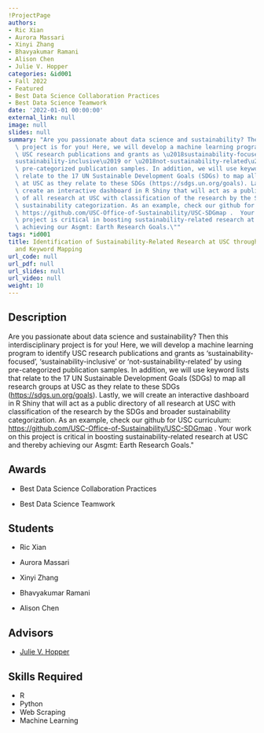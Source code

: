 ```yaml
---
!ProjectPage
authors:
- Ric Xian
- Aurora Massari
- Xinyi Zhang
- Bhavyakumar Ramani
- Alison Chen
- Julie V. Hopper
categories: &id001
- Fall 2022
- Featured
- Best Data Science Collaboration Practices
- Best Data Science Teamwork
date: '2022-01-01 00:00:00'
external_link: null
image: null
slides: null
summary: "Are you passionate about data science and sustainability? Then this interdisciplinary\
  \ project is for you! Here, we will develop a machine learning program to identify\
  \ USC research publications and grants as \u2018sustainability-focused\u2019, \u2018\
  sustainability-inclusive\u2019 or \u2018not-sustainability-related\u2019 by using\
  \ pre-categorized publication samples. In addition, we will use keyword lists that\
  \ relate to the 17 UN Sustainable Development Goals (SDGs) to map all research groups\
  \ at USC as they relate to these SDGs (https://sdgs.un.org/goals). Lastly, we will\
  \ create an interactive dashboard in R Shiny that will act as a public directory\
  \ of all research at USC with classification of the research by the SDGs and broader\
  \ sustainability categorization. As an example, check our github for USC curriculum:\
  \ https://github.com/USC-Office-of-Sustainability/USC-SDGmap .  Your work on this\
  \ project is critical in boosting sustainability-related research at USC and thereby\
  \ achieving our Asgmt: Earth Research Goals.\""
tags: *id001
title: Identification of Sustainability-Related Research at USC through Machine Learning
  and Keyword Mapping
url_code: null
url_pdf: null
url_slides: null
url_video: null
weight: 10
---
```

## Description

Are you passionate about data science and sustainability? Then this interdisciplinary project is for you! Here, we will develop a machine learning program to identify USC research publications and grants as ‘sustainability-focused’, ‘sustainability-inclusive’ or ‘not-sustainability-related’ by using pre-categorized publication samples. In addition, we will use keyword lists that relate to the 17 UN Sustainable Development Goals (SDGs) to map all research groups at USC as they relate to these SDGs (https://sdgs.un.org/goals). Lastly, we will create an interactive dashboard in R Shiny that will act as a public directory of all research at USC with classification of the research by the SDGs and broader sustainability categorization. As an example, check our github for USC curriculum: https://github.com/USC-Office-of-Sustainability/USC-SDGmap .  Your work on this project is critical in boosting sustainability-related research at USC and thereby achieving our Asgmt: Earth Research Goals.&#34;



## Awards
* Best Data Science Collaboration Practices

* Best Data Science Teamwork





## Students

* Ric Xian

* Aurora Massari

* Xinyi Zhang

* Bhavyakumar Ramani

* Alison Chen

## Advisors

* [Julie V. Hopper](../../../author/julie-vhopper)

## Skills Required


* R
* Python
* Web Scraping
* Machine Learning